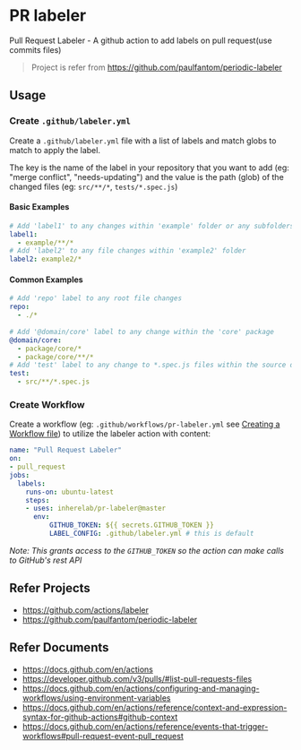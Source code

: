 # PR labeler

Pull Request Labeler - A github action to add labels on pull request(use commits files)

> Project is refer from https://github.com/paulfantom/periodic-labeler

## Usage

### Create `.github/labeler.yml`

Create a `.github/labeler.yml` file with a list of labels and match globs to match to apply the label.

The key is the name of the label in your repository that you want to add (eg: "merge conflict", "needs-updating") and the value is the path (glob) of the changed files (eg: `src/**/*`, `tests/*.spec.js`)

#### Basic Examples

```yml
# Add 'label1' to any changes within 'example' folder or any subfolders
label1:
  - example/**/*
# Add 'label2' to any file changes within 'example2' folder
label2: example2/*
```

#### Common Examples

```yml
# Add 'repo' label to any root file changes
repo:
  - ./*
  
# Add '@domain/core' label to any change within the 'core' package
@domain/core:
  - package/core/*
  - package/core/**/*
# Add 'test' label to any change to *.spec.js files within the source dir
test:
  - src/**/*.spec.js
```

### Create Workflow

Create a workflow (eg: `.github/workflows/pr-labeler.yml` see [Creating a Workflow file](https://help.github.com/en/articles/configuring-a-workflow#creating-a-workflow-file)) to utilize the labeler action with content:

```yml
name: "Pull Request Labeler"
on:
- pull_request
jobs:
  labels:
    runs-on: ubuntu-latest
    steps:
    - uses: inherelab/pr-labeler@master
      env:
          GITHUB_TOKEN: ${{ secrets.GITHUB_TOKEN }}
          LABEL_CONFIG: .github/labeler.yml # this is default
```

_Note: This grants access to the `GITHUB_TOKEN` so the action can make calls to GitHub's rest API_

## Refer Projects

- https://github.com/actions/labeler
- https://github.com/paulfantom/periodic-labeler

## Refer Documents

- https://docs.github.com/en/actions
- https://developer.github.com/v3/pulls/#list-pull-requests-files
- https://docs.github.com/en/actions/configuring-and-managing-workflows/using-environment-variables
- https://docs.github.com/en/actions/reference/context-and-expression-syntax-for-github-actions#github-context
- https://docs.github.com/en/actions/reference/events-that-trigger-workflows#pull-request-event-pull_request
